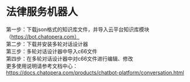 # 法律服务机器人  
第一步：下载json格式的知识库文件，并导入云平台知识库模块（https://bot.chatopera.com）  
第二步：下载并安装多轮对话设计器  
第三步：多轮对话设计器中导入c66文件  
第四步：在多轮对话设计器中对c66文件进行编辑、修改  
更多使用说明请参考文档中心：https://docs.chatopera.com/products/chatbot-platform/conversation.html